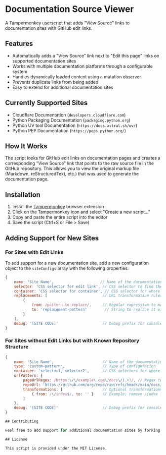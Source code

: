 # Documentation Source Viewer

A Tampermonkey userscript that adds "View Source" links to documentation sites with GitHub edit links.

## Features

- Automatically adds a "View Source" link next to "Edit this page" links on supported documentation sites
- Works with multiple documentation platforms through a configurable system
- Handles dynamically loaded content using a mutation observer
- Prevents duplicate links from being added
- Easy to extend for additional documentation sites

## Currently Supported Sites

- Cloudflare Documentation (`developers.cloudflare.com`)
- Python Packaging Documentation (`packaging.python.org`)
- Python UV tool Documentation (`https://docs.astral.sh/uv/`)
- Python PEP Documentation (`https://peps.python.org/`)

## How It Works

The script looks for GitHub edit links on documentation pages and creates a corresponding "View Source" link that points to the raw source file in the GitHub repository. This allows you to view the original markup file (Markdown, reStructuredText, etc.) that was used to generate the documentation page.

## Installation

1. Install the [Tampermonkey](https://www.tampermonkey.net/) browser extension
2. Click on the Tampermonkey icon and select "Create a new script..."
3. Copy and paste the entire script into the editor
4. Save the script (Ctrl+S or File > Save)

## Adding Support for New Sites

### For Sites with Edit Links

To add support for a new documentation site, add a new configuration object to the `siteConfigs` array with the following properties:

```javascript
{
    name: 'Site Name',                     // Name of the documentation site
    selector: 'CSS selector for edit link', // CSS selector to find the GitHub edit link
    container: 'CSS selector for container', // CSS selector for where to add the View Source link
    replacements: [                         // URL transformation rules
        {
            from: /pattern-to-replace/,     // Regular expression to match in the edit URL
            to: 'replacement-pattern'        // String to replace it with
        }
    ],
    debug: '[SITE CODE]'                    // Debug prefix for console messages
}
```

### For Sites without Edit Links but with Known Repository Structure

```javascript
{
    name: 'Site Name',                      // Name of the documentation site
    type: 'custom-pattern',                 // Type of configuration
    container: 'selector1, selector2',      // CSS selectors for where to add the View Source link
    urlPattern: {
        pageUrlRegex: /https:\/\/example\.com\/docs\/(.+)/, // Regex to extract documentation path
        repoUrl: 'https://github.com/org/repo/raw/refs/heads/main/docs/$1.md', // URL pattern using captured group
        transformations: [                  // Optional transformations to apply to the path
            { from: /\/index$/, to: '' }    // Example: remove /index from paths
        ]
    },
    debug: '[SITE CODE]'                    // Debug prefix for console messages
}

## Contributing

Feel free to add support for additional documentation sites by forking this repository and submitting a pull request with your changes.

## License

This script is provided under the MIT License.
